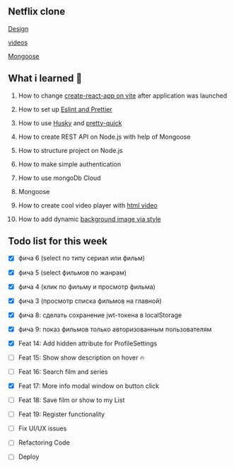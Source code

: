 ## Netflix clone


[Design](https://www.figma.com/file/6ry5jlt0yHsg1RvSUHG3CM/Netflix-Langing-Page-UI-Clone-(Community)?node-id=53%3A124&t=SY0BINP7Oslo4iPL-0)

[videos](https://gist.github.com/jsturgis/3b19447b304616f18657)

[Mongoose](https://masteringjs.io/tutorials/mongoose/find)

## What i learned 🧠

1. How to change [create-react-app on vite](https://cathalmacdonnacha.com/migrating-from-create-react-app-cra-to-vite) after application was launched 

2. How to set up [Eslint and Prettier](https://cathalmacdonnacha.com/setting-up-eslint-prettier-in-vitejs)

3. How to use [Husky](https://github.com/typicode/husky) and [pretty-quick](https://github.com/azz/pretty-quick) 

4. How to create REST API on Node.js with help of Mongoose

5. How to structure project on Node.js

6. How to make simple authentication

7. How to use mongoDb Cloud 

8. Mongoose

9. How to create cool video player with [html video](https://doka.guide/html/video/)

10. How to add dynamic [background image via style](https://stackoverflow.com/questions/36413862/set-background-in-react-js-using-style)



## Todo list for this week 

- [x] фича 6 (select по типу сериал или фильм)

- [x] фича 5 (select фильмов по жанрам)

- [x] фича 4 (клик по фильму и просмотр фильма)

- [x] фича 3 (просмотр списка фильмов на главной) 

- [x] фича 8: сделать сохранение jwt-токена в localStorage 

- [x] фича 9: показ фильмов только авторизованным пользователям

- [x] Feat 14: Add hidden attribute for ProfileSettings 

- [ ] Feat 15: Show show description on hover 🔥

- [ ] Feat 16: Search film and series

- [x] Feat 17: More info modal window on button click

- [ ] Feat 18: Save film or show to my List

- [ ] Feat 19: Register functionality

- [ ] Fix UI/UX issues

- [ ] Refactoring Code

- [ ] Deploy

